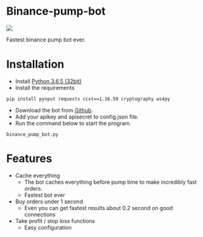 # Binance-pump-bot

![](https://image.ibb.co/kpCga9/make_money.jpg)

Fastest binance pump bot ever.  

# Installation  
* Install [Python 3.6.5 (32bit)](https://www.python.org/ftp/python/3.6.5/python-3.6.5.exe)
* Install the requirements
```
pip install pynput requests ccxt==1.16.59 cryptography ws4py
```
* Download the bot from [Github](https://github.com/lukacci/binance-pump-bot/archive/master.zip). 
* Add your apikey and apisecret to config.json file. 
* Run the command below to start the program. 
```
binance_pump_bot.py 
```

# Features
* Cache everything
  * The bot caches everything before pump time to make incredibly fast orders. 
  * Fastest bot ever
* Buy orders under 1 second 
  * Even you can get fastest results about 0.2 second on good connections
* Take profit / stop loss functions
  * Easy configuration 
  
  
  


